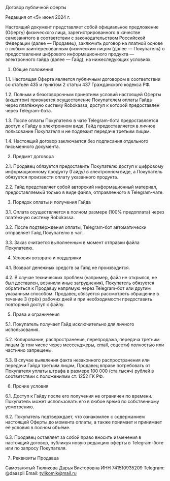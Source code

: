 Договор публичной оферты

Редакция от «5» июня 2024 г.

Настоящий документ представляет собой официальное предложение (Оферту) физического лица, зарегистрированного в качестве самозанятого в соответствии с законодательством Российской Федерации (далее — Продавец), заключить договор на платной основе с любым заинтересованным физическим лицом (далее — Покупатель) о предоставлении цифрового информационного продукта — электронного гайда (далее — Гайд), на нижеследующих условиях.

1. Общие положения

1.1. Настоящая Оферта является публичным договором в соответствии со статьёй 435 и пунктом 2 статьи 437 Гражданского кодекса РФ.

1.2. Полным и безоговорочным принятием условий настоящей Оферты (акцептом) признается осуществление Покупателем оплаты Гайда через платёжную систему Robokassa, доступ к которой предоставлен через Telegram-бота.

1.3. После оплаты Покупателю в чате Telegram-бота предоставляется доступ к Гайду в электронном виде. Гайд предоставляется в личное пользование Покупателя и не подлежит передаче третьим лицам.

1.4. Настоящий договор заключается без подписания отдельного письменного документа.


2. Предмет договора

2.1. Продавец обязуется предоставить Покупателю доступ к цифровому информационному продукту (Гайду) в электронном виде, а Покупатель обязуется произвести оплату указанного продукта.

2.2. Гайд представляет собой авторский информационный материал, предоставляемый только в виде файла, отправленного в Telegram-чате.

3. Порядок оплаты и получения Гайда

3.1. Оплата осуществляется в полном размере (100% предоплата) через платёжную систему Robokassa.

3.2. После подтверждения оплаты, Telegram-бот автоматически отправляет Гайд Покупателю в чат.

3.3. Заказ считается выполненным в момент отправки файла Покупателю.


4. Условия возврата и поддержки

4.1. Возврат денежных средств за Гайд не производится.

4.2. В случае технических проблем (например, файл не открылся, не был доставлен, возникли иные затруднения), Покупатель обязуется обратиться к Продавцу напрямую через Telegram-бот или другим указанным способом. Продавец обязуется рассмотреть обращение в течение 3 (трёх) рабочих дней и при необходимости предоставить повторный доступ к файлу.


5. Права и ограничения

5.1. Покупатель получает Гайд исключительно для личного использования.

5.2. Копирование, распространение, перепродажа, передача третьим лицам (в том числе через мессенджеры, email, соцсети) полностью или частично запрещены.

5.3. В случае выявления факта незаконного распространения или передачи Гайда третьим лицам, Продавец вправе потребовать от Покупателя уплаты штрафа в размере 100 000 (ста тысяч) рублей в соответствии с положениями ст. 1252 ГК РФ.


6. Прочие условия

6.1. Доступ к Гайду после его получения не ограничен по времени. Покупатель может использовать его в любое время по собственному усмотрению.

6.2. Покупатель подтверждает, что ознакомлен с содержанием настоящей Оферты до момента оплаты, а также понимает и принимает её условия в полном объёме.

6.3. Продавец оставляет за собой право вносить изменения в настоящий договор, публикуя новую редакцию оферты в Telegram-боте или по запросу Покупателя.


7. Реквизиты Продавца

Самозанятый Тюликова Дарья Викторовна
ИНН 741510935209
Telegram: @daaspil
Email: tylikomik@mail.ru
